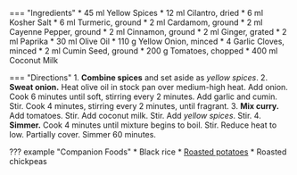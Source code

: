 === "Ingredients"
    * 45 ml Yellow Spices
        * 12 ml Cilantro, dried
        * 6 ml Kosher Salt
        * 6 ml Turmeric, ground
        * 2 ml Cardamom, ground
        * 2 ml Cayenne Pepper, ground
        * 2 ml Cinnamon, ground
        * 2 ml Ginger, grated
        * 2 ml Paprika
    * 30 ml Olive Oil
    * 110 g Yellow Onion, minced
    * 4 Garlic Cloves, minced
    * 2 ml Cumin Seed, ground
    * 200 g Tomatoes, chopped
    * 400 ml Coconut Milk

=== "Directions"
    1. **Combine spices** and set aside as *yellow spices*.
    2. **Sweat onion.** Heat olive oil in stock pan over medium-high heat. Add onion. Cook 6 minutes until soft, stirring every 2 minutes. Add garlic and cumin. Stir. Cook 4 minutes, stirring every 2 minutes, until fragrant.
    3. **Mix curry.** Add tomatoes. Stir. Add coconut milk. Stir. Add *yellow spices*. Stir.
    4. **Simmer.** Cook 4 minutes until mixture begins to boil. Stir. Reduce heat to low. Partially cover. Simmer 60 minutes.

??? example "Companion Foods"
    * Black rice
    * [Roasted potatoes](../sides/roasted-potatoes.md)
    * Roasted chickpeas

[^1]:
    ["Alicia's Aloo Gobi."](https://www.allrecipes.com/recipe/151997/alicias-aloo-gobi/) *All Recipes.* 6 Sep 2015. Accessed 2019.
